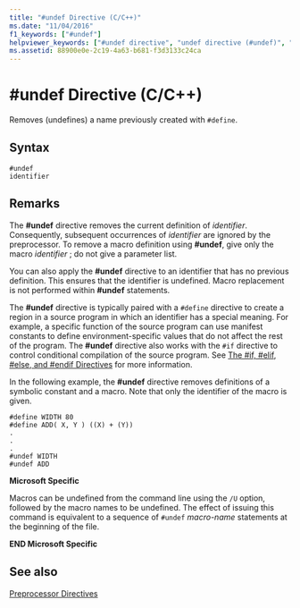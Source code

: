 ```yaml
---
title: "#undef Directive (C/C++)"
ms.date: "11/04/2016"
f1_keywords: ["#undef"]
helpviewer_keywords: ["#undef directive", "undef directive (#undef)", "preprocessor, directives"]
ms.assetid: 88900e0e-2c19-4a63-b681-f3d3133c24ca
---
```

# #undef Directive (C/C++)
Removes (undefines) a name previously created with `#define`.

## Syntax

```
#undef
identifier
```

## Remarks

The **#undef** directive removes the current definition of *identifier*. Consequently, subsequent occurrences of *identifier* are ignored by the preprocessor. To remove a macro definition using **#undef**, give only the macro *identifier* ; do not give a parameter list.

You can also apply the **#undef** directive to an identifier that has no previous definition. This ensures that the identifier is undefined. Macro replacement is not performed within **#undef** statements.

The **#undef** directive is typically paired with a `#define` directive to create a region in a source program in which an identifier has a special meaning. For example, a specific function of the source program can use manifest constants to define environment-specific values that do not affect the rest of the program. The **#undef** directive also works with the `#if` directive to control conditional compilation of the source program. See [The #if, #elif, #else, and #endif Directives](../preprocessor/hash-if-hash-elif-hash-else-and-hash-endif-directives-c-cpp.md) for more information.

In the following example, the **#undef** directive removes definitions of a symbolic constant and a macro. Note that only the identifier of the macro is given.

```
#define WIDTH 80
#define ADD( X, Y ) ((X) + (Y))
.
.
.
#undef WIDTH
#undef ADD
```

**Microsoft Specific**

Macros can be undefined from the command line using the `/U` option, followed by the macro names to be undefined. The effect of issuing this command is equivalent to a sequence of `#undef` *macro-name* statements at the beginning of the file.

**END Microsoft Specific**

## See also

[Preprocessor Directives](../preprocessor/preprocessor-directives.md)
